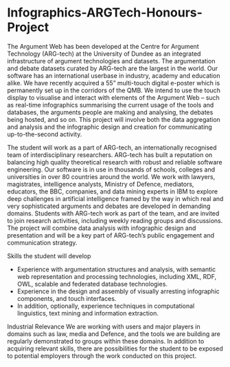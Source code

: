 # Infographics-ARGTech-Honours-Project
The Argument Web has been developed at the Centre for Argument Technology (ARG-tech) at the University of Dundee as an integrated infrastructure of argument technologies and datasets. The argumentation and debate datasets curated by ARG-tech are the largest in the world. Our software has an international userbase in industry, academy and education alike. We have recently acquired a 55” multi-touch digital e-poster which is permanently set up in the corridors of the QMB. We intend to use the touch display to visualise and interact with elements of the Argument Web – such as real-time infographics summarising the current usage of the tools and databases, the arguments people are making and analysing, the debates being hosted, and so on. This project will involve both the data aggregation and analysis and the infographic design and creation for communicating up-to-the-second activity.  

The student will work as a part of ARG-tech, an internationally recognised team of interdisciplinary researchers. ARG-tech has built a reputation on balancing high quality theoretical research with robust and reliable software engineering. Our software is in use in thousands of schools, colleges and universities in over 80 countries around the world. We work with lawyers, magistrates, intelligence analysts, Ministry of Defence, mediators, educators, the BBC, companies, and data mining experts in IBM to explore deep challenges in artificial intelligence framed by the way in which real and very sophisticated arguments and debates are developed in demanding domains. Students with ARG-tech work as part of the team, and are invited to join research activities, including weekly reading groups and discussions.  The project will combine data analysis with infographic design and presentation and will be a key part of ARG-tech’s public engagement and communication strategy.

Skills the student will develop 
- Experience with argumentation structures and analysis, with semantic web representation and processing technologies, including XML, RDF, OWL, scalable and federated database technologies. 
- Experience in the design and assembly of visually arresting infographic components, and touch interfaces. 
- In addition, optionally, experience techniques in computational linguistics, text mining and information extraction. 

Industrial Relevance 
	We are working with users and major players in domains such as law, media and Defence, and the tools we are building are regularly demonstrated to groups within these domains. In addition to acquiring relevant skills, there are possibilities for the student to be exposed to potential employers through the work conducted on this project.
